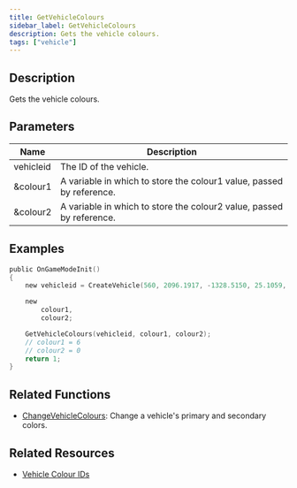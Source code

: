 ```yaml
---
title: GetVehicleColours
sidebar_label: GetVehicleColours
description: Gets the vehicle colours.
tags: ["vehicle"]
---
```


<VersionWarn version='omp v1.1.0.2612' />

## Description

Gets the vehicle colours.

## Parameters

| Name      | Description                                                          |
|-----------|----------------------------------------------------------------------|
| vehicleid | The ID of the vehicle.                                               |
| &colour1  | A variable in which to store the colour1 value, passed by reference. |
| &colour2  | A variable in which to store the colour2 value, passed by reference. |

## Examples

```c
public OnGameModeInit()
{
    new vehicleid = CreateVehicle(560, 2096.1917, -1328.5150, 25.1059, 0.0000, 6, 0, 100);

    new 
        colour1,
        colour2;

    GetVehicleColours(vehicleid, colour1, colour2);
    // colour1 = 6
    // colour2 = 0
    return 1;
}
```

## Related Functions

- [ChangeVehicleColours](ChangeVehicleColours): Change a vehicle's primary and secondary colors.

## Related Resources

- [Vehicle Colour IDs](../resources/vehiclecolorid)
